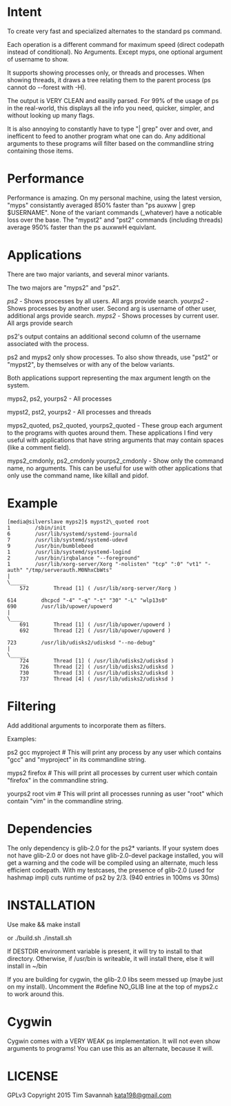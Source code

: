 
Intent
======

To create very fast and specialized alternates to the standard ps command.

Each operation is a different command for maximum speed (direct codepath instead of conditional). No Arguments. Except myps, one optional argument of username to show.

It supports showing processes only, or threads and processes.
When showing threads, it draws a tree relating them to the parent process (ps cannot do --forest with -H).

The output is VERY CLEAN and easilly parsed. For 99% of the usage of ps in the real-world, this displays all the info you need, quicker, simpler, and without looking up many flags.

It is also annoying to constantly have to type "| grep" over and over, and inefficent to feed to another program what one can do. Any additional arguments to these programs will filter based on the commandline string containing those items.


Performance
===========

Performance is amazing. On my personal machine, using the latest version, "myps" consistantly averaged 850% faster than "ps auxww | grep $USERNAME". None of the variant commands (\_whatever) have a noticable loss over the base. The "mypst2" and "pst2" commands (including threads) average 950% faster than the ps auxwwH equivlant.

Applications
============

There are two major variants, and several minor variants.

The two majors are "myps2" and "ps2".

*ps2* - Shows processes by all users. All args provide search.
*yourps2* - Shows processes by another user. Second arg is username of other user, additional args provide search.
*myps2* - Shows processes by current user. All args provide search

ps2's output contains an additional second column of the username associated with the process.

ps2 and myps2 only show processes. To also show threads, use "pst2" or "mypst2", by themselves or with any of the below variants.

Both applications support representing the max argument length on the system.

myps2, ps2, yourps2 - All processes

mypst2, pst2, yourps2 - All processes and threads

myps2\_quoted, ps2\_quoted, yourps2\_quoted - These group each argument to the programs with quotes around them. These applications I find very useful with applications that have string arguments that may contain spaces (like a comment field).

myps2\_cmdonly, ps2\_cmdonly yourps2\_cmdonly - Show only the command name, no arguments. This can be useful for use with other applications that only use the command name, like killall and pidof.


Example
=======

	[media@silverslave myps2]$ mypst2\_quoted root
	1        /sbin/init
	6        /usr/lib/systemd/systemd-journald
	7        /usr/lib/systemd/systemd-udevd
	9        /usr/bin/bumblebeed
	1        /usr/lib/systemd/systemd-logind
	2        /usr/bin/irqbalance "--foreground"
	1        /usr/lib/xorg-server/Xorg "-nolisten" "tcp" ":0" "vt1" "-auth" "/tmp/serverauth.M0NhxCbWts"
	|
	\_____
		572        Thread [1] ( /usr/lib/xorg-server/Xorg )
	
	614        dhcpcd "-4" "-q" "-t" "30" "-L" "wlp13s0"
	690        /usr/lib/upower/upowerd
	|
	\____
		691        Thread [1] ( /usr/lib/upower/upowerd )
		692        Thread [2] ( /usr/lib/upower/upowerd )
	
	723        /usr/lib/udisks2/udisksd "--no-debug"
	|
	\_____
		724        Thread [1] ( /usr/lib/udisks2/udisksd )
		726        Thread [2] ( /usr/lib/udisks2/udisksd )
		730        Thread [3] ( /usr/lib/udisks2/udisksd )
		737        Thread [4] ( /usr/lib/udisks2/udisksd )

Filtering
=========

Add additional arguments to incorporate them as filters.

Examples:

  ps2 gcc myproject  # This will print any process by any user which contains "gcc" and "myproject" in its commandline string.

  myps2 firefox    # This will print all processes by current user which contain "firefox" in the commandline string.

  yourps2 root vim  # This will print all processes running as user "root" which contain "vim" in the commandline string.



Dependencies
============

The only dependency is glib-2.0 for the ps2\* variants. If your system does not have glib-2.0 or does not have glib-2.0-devel package installed, you will get a warning and the code will be compiled using an alternate, much less efficient codepath.
With my testcases, the presence of glib-2.0 (used for hashmap impl) cuts runtime of ps2 by 2/3. (940 entries in 100ms vs 30ms)


INSTALLATION
============

Use make && make install

or
./build.sh
./install.sh


If DESTDIR environment variable is present, it will try to install to that directory. Otherwise, if /usr/bin is writeable, it will install there, else it will install in ~/bin

If you are building for cygwin, the glib-2.0 libs seem messed up (maybe just on my install). Uncomment the #define NO\_GLIB line at the top of myps2.c to work around this.


Cygwin
======

Cygwin comes with a VERY WEAK ps implementation. It will not even show arguments to programs! You can use this as an alternate, because it will.

LICENSE
=======

GPLv3 Copyright 2015 Tim Savannah <kata198@gmail.com>

